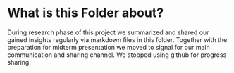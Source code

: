 # What is this Folder about?
During research phase of this project we summarized and shared our gained
insights regularly via markdown files in this folder. Together with the 
preparation for midterm presentation we moved to signal for our main communication and sharing
channel. We stopped using github for progress sharing.